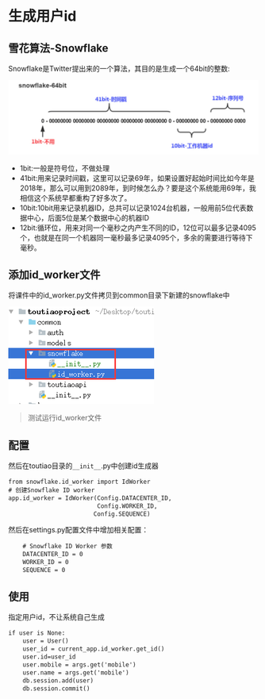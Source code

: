 # 生成用户id

## **雪花算法-Snowflake**

Snowflake是Twitter提出来的一个算法，其目的是生成一个64bit的整数:

![](/assets/snowflake原理.png)

* 1bit:一般是符号位，不做处理
* 41bit:用来记录时间戳，这里可以记录69年，如果设置好起始时间比如今年是2018年，那么可以用到2089年，到时候怎么办？要是这个系统能用69年，我相信这个系统早都重构了好多次了。
* 10bit:10bit用来记录机器ID，总共可以记录1024台机器，一般用前5位代表数据中心，后面5位是某个数据中心的机器ID
* 12bit:循环位，用来对同一个毫秒之内产生不同的ID，12位可以最多记录4095个，也就是在同一个机器同一毫秒最多记录4095个，多余的需要进行等待下毫秒。

## 添加**id\_worker**文件

将课件中的id\_worker.py文件拷贝到common目录下新建的snowflake中

![](/assets/snowflake.png)

> 测试运行id\_worker文件

## 配置

然后在toutiao目录的`__init__`.py中创建id生成器

```
from snowflake.id_worker import IdWorker
# 创建Snowflake ID worker
app.id_worker = IdWorker(Config.DATACENTER_ID,
                         Config.WORKER_ID,
                        Config.SEQUENCE)
```

然后在settings.py配置文件中增加相关配置：

```
    # Snowflake ID Worker 参数
    DATACENTER_ID = 0
    WORKER_ID = 0
    SEQUENCE = 0
```

## 使用

指定用户id，不让系统自己生成

```
if user is None:
    user = User()
    user_id = current_app.id_worker.get_id()
    user.id=user_id
    user.mobile = args.get('mobile')
    user.name = args.get('mobile')
    db.session.add(user)
    db.session.commit()
```



